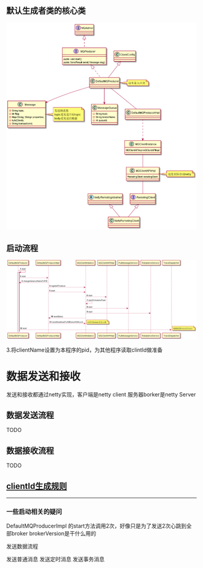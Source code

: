 

## 默认生成者类的核心类
![image](../../diagram/classDiagram/ClientDefaultProducer核心类图.png)

## 启动流程
![image](ClientDefaultProducer启动流程.png)

3.将clientName设置为本程序的pid，为其他程序读取clintId做准备

# 数据发送和接收
发送和接收都通过netty实现，客户端是netty client 服务器borker是netty Server
## 数据发送流程
TODO

## 数据接收流程
TODO

## [clientId生成规则](clientId生成规则.md)


****

### 一些启动相关的疑问
DefaultMQProducerImpl 的start方法调用2次，好像只是为了发送2次心跳到全部broker
brokerVersion是干什么用的

发送数据流程

发送普通消息
发送定时消息
发送事务消息